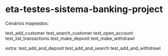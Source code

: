 # eta-testes-sistema-banking-project

Cenários mapeados:

test_add_customer
test_search_customer
test_open_account
test_list_transactions
test_make_deposit
test_make_withdrawl


extra:
test_add_and_deposit
test_add_and_search
test_add_and_withdrawl
